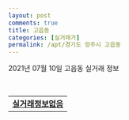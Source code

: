 ```yaml
---
layout: post
comments: true
title: 고읍동
categories: [실거래가]
permalink: /apt/경기도 양주시 고읍동
---
```


2021년 07월 10일 고읍동 실거래 정보

<script type="text/javascript">
  google.charts.load('current', {'packages':['corechart']});
  google.charts.setOnLoadCallback(drawChart);

  function drawChart() {
    var data = google.visualization.arrayToDataTable([['거래일', '매매', '전월세', '전매'], ['20-07', 14, 16, 0], ['20-08', 8, 17, 0], ['20-09', 19, 24, 0], ['20-10', 13, 22, 0], ['20-11', 29, 19, 0], ['20-12', 33, 16, 0], ['21-01', 18, 29, 0], ['21-02', 13, 14, 0], ['21-03', 21, 23, 0], ['21-04', 13, 16, 0], ['21-05', 17, 15, 0], ['21-06', 4, 13, 0], ['21-07', 0, 2, 0]]);

    var options = {
      title: '최근 1년간 유형별 거래량 추이',
      legend: { position: 'bottom' }
    };

    var chart = new google.visualization.LineChart(document.getElementById('columnchart_material'));
    chart.draw(data, (options));년간 
  }
</script>

<div id="columnchart_material" style="width: 95%; margin-left: -35px; display: block"></div>
<br>
<table>
  <tr>
    <td colspan="4" style="font-weight: bold;"><a href="https://search.naver.com/search.naver?query=고읍동 실거래정보없음">실거래정보없음</a></td>
  </tr>
    
</table>
    